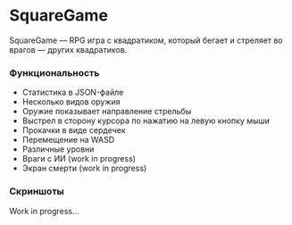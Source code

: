 # SquareGame

SquareGame — RPG игра с квадратиком, который бегает и стреляет во врагов — других квадратиков. 


### Функциональность

* Статистика в JSON-файле
* Несколько видов оружия
* Оружие показывает направление стрельбы
* Выстрел в сторону курсора по нажатию на левую кнопку мыши
* Прокачки в виде сердечек
* Перемещение на WASD
* Различные уровни
* Враги с ИИ (work in progress)
* Экран смерти (work in progress)


### Скриншоты

Work in progress...
